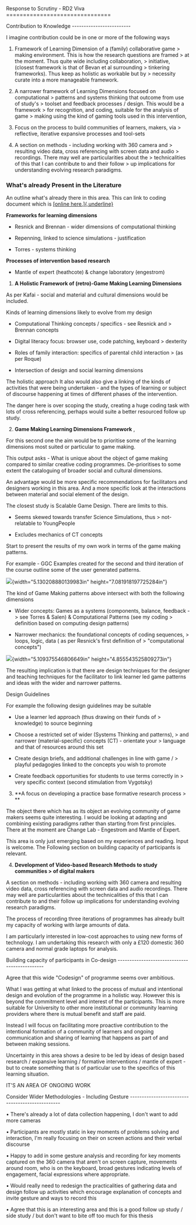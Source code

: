 Response to Scrutiny - RD2 Viva ===============================

Contribution to Knowledge -------------------------

I imagine contribution could be in one or more of the following ways

1.  Framework of Learning Dimension of a (family) collaborative game     > making environment. This is how the research questions are framed     > at the moment. Thus quite wide including collaboration,     > initiative, (closest framework is that of Bevan et al surrounding     > tinkering frameworks). Thus keep as holistic as workable but by     > necessity curate into a more manageable framework.

2.  A narrower framework of Learning Dimensions focused on computational     > patterns and systems thinking that outcome from use of study's     > toolset and feedback processes / design. This would be a framework     > for recognition, and coding, suitable for the analysis of game     > making using the kind of gaming tools used in this intervention,

3.  Focus on the process to build communities of learners, makers, via     > reflective, iterative expansive processes and tool-sets

4.  A section on methods - including working with 360 camera and     > resulting video data, cross referencing with screen data and audio     > recordings. There may well are particularities about the     > technicalities of this that I can contribute to and their follow     > up implications for understanding evolving research paradigms.

### What's already Present in the Literature

An outline what\'s already there in this area. This can link to coding document which is [[online here.]{.underline}](https://docs.google.com/document/d/189YsDeDIsvpDOsZaA62FP1iSjpWfMzdlkRe-nXKhVbk/edit#)

**Frameworks for learning dimensions**

-   Resnick and Brennan - wider dimensions of computational thinking

-   Repenning, linked to science simulations - justification

-   Torres - systems thinking

**Processes of intervention based research**

-   Mantle of expert (heathcote) & change laboratory (engestrom)

1)  **A Holistic Framework of (retro)-Game Making Learning Dimensions**

As per Kafai - social and material and cultural dimensions would be included.

Kinds of learning dimensions likely to evolve from my design

-   Computational Thinking concepts / specifics - see Resnick and     > Brennan concepts

-   Digital literacy focus: browser use, code patching, keyboard     > dexterity

-   Roles of family interaction: specifics of parental child interaction     > (as per Roque)

-   Intersection of design and social learning dimensions

The holistic approach It also would also give a linking of the kinds of activities that were being undertaken - and the types of learning or subject of discourse happening at times of different phases of the intervention.

The danger here is over scoping the study, creating a huge coding task with lots of cross referencing, perhaps would suite a better resourced follow up study.

2)  **Game Making Learning Dimensions Framework** ,

For this second one the aim would be to prioritise some of the learning dimensions most suited or particular to game making.

This output asks - What is unique about the object of game making compared to similar creative coding programmes. De-prioritises to some extent the cataloguing of broader social and cultural dimensions.

An advantage would be more specific recommendations for facilitators and designers working in this area. And a more specific look at the interactions between material and social element of the design.

The closest study is Scalable Game Design. There are limits to this.

-   Seems skewed towards transfer Science Simulations, thus     > not-relatable to YoungPeople

-   Excludes mechanics of CT concepts

Start to present the results of my own work in terms of the game making patterns.

For example - GGC Examples created for the second and third iteration of the course outline some of the user generated patterns.

![](media/image2.png){width="5.130208880139983in" height="7.081918197725284in"}

The kind of Game Making patterns above intersect with both the following dimensions

-   Wider concepts: Games as a systems (components, balance, feedback -     > see Torres & Salen) & Computational Patterns (see my coding     > definition based on computing design patterns)

<!-- -->

-   Narrower mechanics: the foundational concepts of coding sequences,     > loops, logic, data ( as per Resnick's first definition of     > "computational concepts")

![](media/image1.png){width="5.109375546806649in" height="4.855543525809273in"}

The resulting implication is that there are design techniques for the designer and teaching techniques for the facilitator to link learner led game patterns and ideas with the wider and narrower patterns.

Design Guidelines

For example the following design guidelines may be suitable

-   Use a learner led approach (thus drawing on their funds of     > knowledge) to source beginning

-   Choose a restricted set of wider (Systems Thinking and patterns),     > and narrower (material-specific) concepts (CT) - orientate your     > language and that of resources around this set

-   Create design briefs, and additional challenges in line with game /     > playful pedagogies linked to the concepts you wish to promote

-   Create feedback opportunities for students to use terms correctly in     > very specific context (second stimulation from Vygotsky)

3)  **A focus on developing a practice base formative research process     > **

The object there which has as its object an evolving community of game makers seems quite interesting. I would be looking at adapting and combining existing paradigms rather than starting from first principles. There at the moment are Change Lab - Engestrom and Mantle of Expert.

This area is only just emerging based on my experiences and reading. Input is welcome. The Following section on building capacity of participants is relevant.

4)  **Development of Video-based Research Methods to study communities     > of digital makers**

A section on methods - including working with 360 camera and resulting video data, cross referencing with screen data and audio recordings. There may well are particularities about the technicalities of this that I can contribute to and their follow up implications for understanding evolving research paradigms.

The process of recording three iterations of programmes has already built my capacity of working with large amounts of data.

I am particularly interested in low-cost approaches to using new forms of technology. I am undertaking this research with only a £120 domestic 360 camera and normal grade laptops for analysis.

Building capacity of participants in Co-design ----------------------------------------------

Agree that this wide "Codesign" of programme seems over ambitious.

What I was getting at what linked to the process of mutual and intentional design and evolution of the programme in a holistic way. However this is beyond the commitment level and interest of the participants. This is more suitable for University to other more institutional or community learning providers where there is mutual benefit and staff are paid.

Instead I will focus on facilitating more proactive contribution to the intentional formation of a community of learners and ongoing communication and sharing of learning that happens as part of and between making sessions.

Uncertainty in this area shows a desire to be led by ideas of design based research / expansive learning / formative interventions / mantle of expert - but to create something that is of particular use to the specifics of this learning situation.

IT'S AN AREA OF ONGOING WORK

Consider Wider Methodologies - Including Gesture ------------------------------------------------

• There's already a lot of data collection happening, I don't want to add more cameras

• Participants are mostly static in key moments of problems solving and interaction, I'm really focusing on their on screen actions and their verbal discourse

• Happy to add in some gesture analysis and recording for key moments captured on the 360 camera that aren't on screen capture, movements around room, who is on the keyboard, broad gestures indicating levels of engagement, facial expressions where appropriate.

• Would really need to redesign the practicalities of gathering data and design follow up activities which encourage explanation of concepts and invite gesture and ways to record this

• Agree that this is an interesting area and this is a good follow up study / side study / but don't want to bite off too much for this thesis 